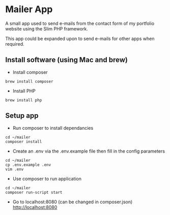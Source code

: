 # Mailer App

A small app used to send e-mails from the contact form of my portfolio website using the Slim PHP framework.

This app could be expanded upon to send e-mails for other apps when required.

## Install software (using Mac and brew)

  - Install composer 
```
brew install composer
```

  - Install PHP
```
brew install php
```

## Setup app

  - Run composer to install dependancies
```
cd ~/mailer
composer install
```
  - Create an .env via the .env.example file then fill in the config parameters
```
cd ~/mailer
cp .env.example .env 
vim .env
```
  - Use composer to run application
```
cd ~/mailer
composer run-script start
```
  - Go to localhost:8080 (can be changed in composer.json)
[http://localhost:8080](http://localhost:8080)


